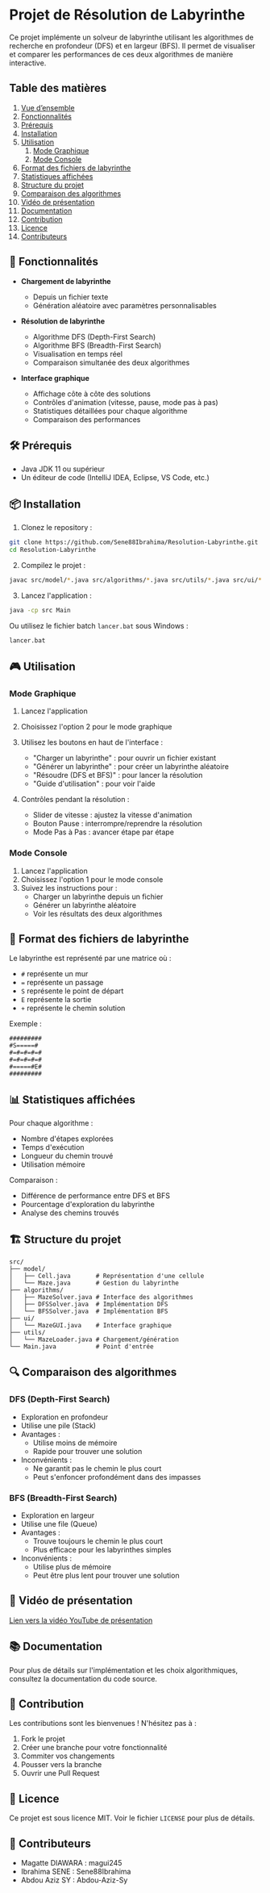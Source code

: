 # Projet de Résolution de Labyrinthe

Ce projet implémente un solveur de labyrinthe utilisant les algorithmes de recherche en profondeur (DFS) et en largeur (BFS). Il permet de visualiser et comparer les performances de ces deux algorithmes de manière interactive.

## Table des matières

1. [Vue d’ensemble](#vue-densemble)
2. [Fonctionnalités](#fonctionnalités)
3. [Prérequis](#prérequis)
4. [Installation](#installation)
5. [Utilisation](#utilisation)
    1. [Mode Graphique](#mode-graphique)
    2. [Mode Console](#mode-console)
6. [Format des fichiers de labyrinthe](#format-des-fichiers-de-labyrinthe)
7. [Statistiques affichées](#statistiques-affichées)
8. [Structure du projet](#structure-du-projet)
9. [Comparaison des algorithmes](#comparaison-des-algorithmes)
10. [Vidéo de présentation](#vidéo-de-présentation)
11. [Documentation](#documentation)
12. [Contribution](#contribution)
13. [Licence](#licence)
14. [Contributeurs](#contributeurs)




## 🎯 Fonctionnalités

- **Chargement de labyrinthe**
  - Depuis un fichier texte
  - Génération aléatoire avec paramètres personnalisables

- **Résolution de labyrinthe**
  - Algorithme DFS (Depth-First Search)
  - Algorithme BFS (Breadth-First Search)
  - Visualisation en temps réel
  - Comparaison simultanée des deux algorithmes

- **Interface graphique**
  - Affichage côte à côte des solutions
  - Contrôles d'animation (vitesse, pause, mode pas à pas)
  - Statistiques détaillées pour chaque algorithme
  - Comparaison des performances

## 🛠️ Prérequis

- Java JDK 11 ou supérieur
- Un éditeur de code (IntelliJ IDEA, Eclipse, VS Code, etc.)

## 📦 Installation

1. Clonez le repository :
```bash
git clone https://github.com/Sene88Ibrahima/Resolution-Labyrinthe.git
cd Resolution-Labyrinthe
```

2. Compilez le projet :
```bash
javac src/model/*.java src/algorithms/*.java src/utils/*.java src/ui/*.java src/Main.java
```

3. Lancez l'application :
```bash
java -cp src Main
```

Ou utilisez le fichier batch `lancer.bat` sous Windows :
```bash
lancer.bat
```

## 🎮 Utilisation

### Mode Graphique

1. Lancez l'application
2. Choisissez l'option 2 pour le mode graphique
3. Utilisez les boutons en haut de l'interface :
   - "Charger un labyrinthe" : pour ouvrir un fichier existant
   - "Générer un labyrinthe" : pour créer un labyrinthe aléatoire
   - "Résoudre (DFS et BFS)" : pour lancer la résolution
   - "Guide d'utilisation" : pour voir l'aide

4. Contrôles pendant la résolution :
   - Slider de vitesse : ajustez la vitesse d'animation
   - Bouton Pause : interrompre/reprendre la résolution
   - Mode Pas à Pas : avancer étape par étape

### Mode Console

1. Lancez l'application
2. Choisissez l'option 1 pour le mode console
3. Suivez les instructions pour :
   - Charger un labyrinthe depuis un fichier
   - Générer un labyrinthe aléatoire
   - Voir les résultats des deux algorithmes

## 📝 Format des fichiers de labyrinthe

Le labyrinthe est représenté par une matrice où :
- `#` représente un mur
- `=` représente un passage
- `S` représente le point de départ
- `E` représente la sortie
- `+` représente le chemin solution

Exemple :
```
#########
#S=====#
#=#=#=#=#
#=#=#=#=#
#=====#E#
#########
```

## 📊 Statistiques affichées

Pour chaque algorithme :
- Nombre d'étapes explorées
- Temps d'exécution
- Longueur du chemin trouvé
- Utilisation mémoire

Comparaison :
- Différence de performance entre DFS et BFS
- Pourcentage d'exploration du labyrinthe
- Analyse des chemins trouvés

## 🏗️ Structure du projet

```
src/
├── model/
│   ├── Cell.java       # Représentation d'une cellule
│   └── Maze.java       # Gestion du labyrinthe
├── algorithms/
│   ├── MazeSolver.java # Interface des algorithmes
│   ├── DFSSolver.java  # Implémentation DFS
│   └── BFSSolver.java  # Implémentation BFS
├── ui/
│   └── MazeGUI.java    # Interface graphique
├── utils/
│   └── MazeLoader.java # Chargement/génération
└── Main.java           # Point d'entrée
```

## 🔍 Comparaison des algorithmes

### DFS (Depth-First Search)
- Exploration en profondeur
- Utilise une pile (Stack)
- Avantages :
  - Utilise moins de mémoire
  - Rapide pour trouver une solution
- Inconvénients :
  - Ne garantit pas le chemin le plus court
  - Peut s'enfoncer profondément dans des impasses

### BFS (Breadth-First Search)
- Exploration en largeur
- Utilise une file (Queue)
- Avantages :
  - Trouve toujours le chemin le plus court
  - Plus efficace pour les labyrinthes simples
- Inconvénients :
  - Utilise plus de mémoire
  - Peut être plus lent pour trouver une solution

## 🎥 Vidéo de présentation

[Lien vers la vidéo YouTube de présentation](https://youtube.com/votre-video)

## 📚 Documentation

Pour plus de détails sur l'implémentation et les choix algorithmiques, consultez la documentation du code source.

## 🤝 Contribution

Les contributions sont les bienvenues ! N'hésitez pas à :
1. Fork le projet
2. Créer une branche pour votre fonctionnalité
3. Commiter vos changements
4. Pousser vers la branche
5. Ouvrir une Pull Request

## 📄 Licence

Ce projet est sous licence MIT. Voir le fichier `LICENSE` pour plus de détails. 

## 🤝 Contributeurs
- Magatte DIAWARA : magui245 
- Ibrahima SENE : Sene88Ibrahima
- Abdou Aziz SY : Abdou-Aziz-Sy
